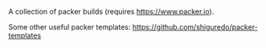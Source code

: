 A collection of packer builds (requires https://www.packer.io).

Some other useful packer templates: https://github.com/shiguredo/packer-templates

